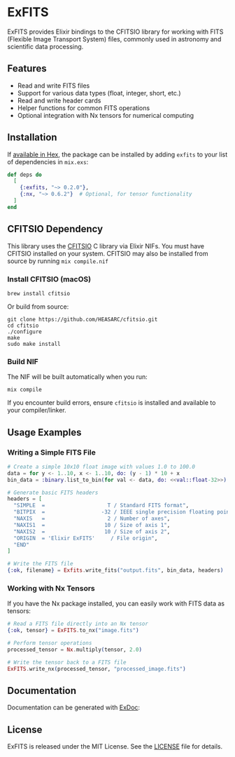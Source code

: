 # ExFITS

ExFITS provides Elixir bindings to the CFITSIO library for working with FITS (Flexible Image Transport System) files, commonly used in astronomy and scientific data processing.

## Features

- Read and write FITS files
- Support for various data types (float, integer, short, etc.)
- Read and write header cards
- Helper functions for common FITS operations
- Optional integration with Nx tensors for numerical computing

## Installation

If [available in Hex](https://hex.pm/docs/publish), the package can be installed
by adding `exfits` to your list of dependencies in `mix.exs`:

```elixir
def deps do
  [
    {:exfits, "~> 0.2.0"},
    {:nx, "~> 0.6.2"}  # Optional, for tensor functionality
  ]
end
```
## CFITSIO Dependency

This library uses the [CFITSIO](https://github.com/HEASARC/cfitsio) C library via Elixir NIFs. You must have CFITSIO installed on your system. CFITSIO may also be installed from source by running `mix compile.nif`

### Install CFITSIO (macOS)

```
brew install cfitsio
```

Or build from source:

```
git clone https://github.com/HEASARC/cfitsio.git
cd cfitsio
./configure
make
sudo make install
```

### Build NIF

The NIF will be built automatically when you run:

```
mix compile
```

If you encounter build errors, ensure `cfitsio` is installed and available to your compiler/linker.

## Usage Examples

### Writing a Simple FITS File

```elixir
# Create a simple 10x10 float image with values 1.0 to 100.0
data = for y <- 1..10, x <- 1..10, do: (y - 1) * 10 + x
bin_data = :binary.list_to_bin(for val <- data, do: <<val::float-32>>)

# Generate basic FITS headers
headers = [
  "SIMPLE  =                    T / Standard FITS format",
  "BITPIX  =                  -32 / IEEE single precision floating point",
  "NAXIS   =                    2 / Number of axes",
  "NAXIS1  =                   10 / Size of axis 1",
  "NAXIS2  =                   10 / Size of axis 2", 
  "ORIGIN  = 'Elixir ExFITS'     / File origin",
  "END"
]

# Write the FITS file
{:ok, filename} = Exfits.write_fits("output.fits", bin_data, headers)
```

### Working with Nx Tensors

If you have the Nx package installed, you can easily work with FITS data as tensors:

```elixir
# Read a FITS file directly into an Nx tensor
{:ok, tensor} = ExFITS.to_nx("image.fits")

# Perform tensor operations
processed_tensor = Nx.multiply(tensor, 2.0)

# Write the tensor back to a FITS file
ExFITS.write_nx(processed_tensor, "processed_image.fits")
```

## Documentation

Documentation can be generated with [ExDoc](https://github.com/elixir-lang/ex_doc):

## License

ExFITS is released under the MIT License. See the [LICENSE](LICENSE) file for details.


